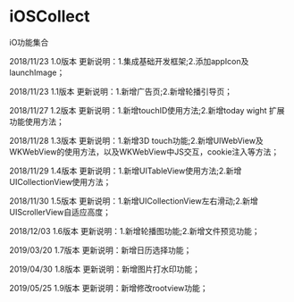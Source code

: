 # iOSCollect
iO功能集合

2018/11/23  1.0版本
更新说明：1.集成基础开发框架;2.添加appIcon及launchImage；
          
2018/11/23  1.1版本
更新说明：1.新增广告页;2.新增轮播引导页；

2018/11/27  1.2版本
更新说明：1.新增touchID使用方法;2.新增today wight 扩展功能使用方法；

2018/11/28  1.3版本
更新说明：1.新增3D touch功能;2.新增UIWebView及WKWebView的使用方法，以及WKWebView中JS交互，cookie注入等方法；

2018/11/29  1.4版本
更新说明：1.新增UITableView使用方法;2.新增UICollectionView使用方法；

2018/11/30  1.5版本
更新说明：1.新增UICollectionView左右滑动;2.新增UIScrollerView自适应高度；

2018/12/03  1.6版本
更新说明：1.新增轮播图功能;2.新增文件预览功能；

2019/03/20  1.7版本
更新说明：新增日历选择功能；

2019/04/30  1.8版本
更新说明：新增图片打水印功能；

2019/05/25  1.9版本
更新说明：新增修改rootview功能；
